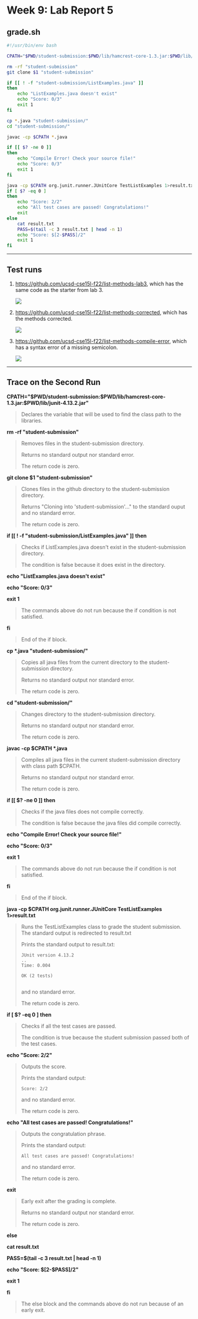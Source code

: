 # Week 9: Lab Report 5

## grade.sh

```bash
#!/usr/bin/env bash

CPATH="$PWD/student-submission:$PWD/lib/hamcrest-core-1.3.jar:$PWD/lib/junit-4.13.2.jar"

rm -rf "student-submission"
git clone $1 "student-submission"

if [[ ! -f "student-submission/ListExamples.java" ]]
then
    echo "ListExamples.java doesn't exist"
    echo "Score: 0/3"
    exit 1
fi

cp *.java "student-submission/"
cd "student-submission/"

javac -cp $CPATH *.java

if [[ $? -ne 0 ]]
then
    echo "Compile Error! Check your source file!"
    echo "Score: 0/3"
    exit 1
fi 

java -cp $CPATH org.junit.runner.JUnitCore TestListExamples 1>result.txt
if [ $? -eq 0 ]
then
    echo "Score: 2/2"
    echo "All test cases are passed! Congratulations!"
    exit
else
    cat result.txt
    PASS=$(tail -c 3 result.txt | head -n 1)
    echo "Score: $[2-$PASS]/2"
    exit 1
fi
```

***

## Test runs

1. https://github.com/ucsd-cse15l-f22/list-methods-lab3, which has the same code as the starter from lab 3.
   
   ![](image1.png)

2. https://github.com/ucsd-cse15l-f22/list-methods-corrected, which has the methods corrected.
   
   ![](image2.png)

3. https://github.com/ucsd-cse15l-f22/list-methods-compile-error, which has a syntax error of a missing semicolon.
   
   ![](image3.png)

***

## Trace on the Second Run

**CPATH="\$PWD/student-submission:\$PWD/lib/hamcrest-core-1.3.jar:\$PWD/lib/junit-4.13.2.jar"**

> Declares the variable that will be used to find the class path to the libraries.

**rm -rf "student-submission"**

> Removes files in the student-submission directory. 
> 
> Returns no standard output nor standard error. 
> 
> The return code is zero.

**git clone $1 "student-submission"**

> Clones files in the github directory to the student-submission directory.
>
> Returns "Cloning into 'student-submission'..." to the standard ouput and no standard error.
>
> The return code is zero.

**if [[ ! -f "student-submission/ListExamples.java" ]]**
**then**
> Checks if ListExamples.java doesn't exist in the student-submission directory. 
> 
> The condition is false because it does exist in the directory.

**echo "ListExamples.java doesn't exist"**

**echo "Score: 0/3"**

**exit 1**
> The commands above do not run because the if condition is not satisfied.

**fi**
> End of the if block.

**cp \*.java "student-submission/"**
> Copies all java files from the current directory to the student-submission directory.
>
> Returns no standard output nor standard error. 
> 
> The return code is zero.

**cd "student-submission/"**
> Changes directory to the student-submission directory.
>
> Returns no standard output nor standard error. 
> 
> The return code is zero.

**javac -cp $CPATH \*.java**
> Compiles all java files in the current student-submission directory with class path $CPATH.
>
> Returns no standard output nor standard error. 
> 
> The return code is zero.

**if [[ $? -ne 0 ]]**
**then**
> Checks if the java files does not compile correctly. 
>
> The condition is false because the java files did compile correctly.

**echo "Compile Error! Check your source file!"**

**echo "Score: 0/3"**

**exit 1**
> The commands above do not run because the if condition is not satisfied.

**fi** 
> End of the if block.


**java -cp $CPATH org.junit.runner.JUnitCore TestListExamples 1>result.txt**
> Runs the TestListExamples class to grade the student submission. The standard output is redirected to result.txt
>
> Prints the standard output to result.txt:
> ```
> JUnit version 4.13.2
> ..
> Time: 0.004
> 
> OK (2 tests)
> 
> 
> ```
> and no standard error.
>
> The return code is zero.

**if [ $? -eq 0 ]**
**then**
> Checks if all the test cases are passed.
>
> The condition is true because the student submission passed both of the test cases.

**echo "Score: 2/2"**

> Outputs the score.
>
> Prints the standard output:
> ```
> Score: 2/2
> ```
> and no standard error.
>
> The return code is zero.

**echo "All test cases are passed! Congratulations!"**
> Outputs the congratulation phrase.
>
> Prints the standard output:
> ```
> All test cases are passed! Congratulations!
> ```
> and no standard error.
>
> The return code is zero.

**exit**

> Early exit after the grading is complete.
>
> Returns no standard output nor standard error. 
> 
> The return code is zero.

**else**

**cat result.txt**

**PASS=$(tail -c 3 result.txt | head -n 1)**

**echo "Score: \$[2-\$PASS]/2"**

**exit 1**

**fi**

> The else block and the commands above do not run because of an early exit.